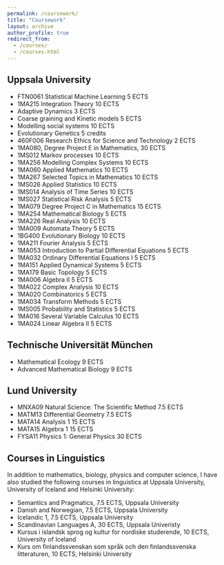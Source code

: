 ```yaml
---
permalink: /coursework/
title: "Coursework"
layout: archive
author_profile: true
redirect_from: 
  - /courses/
  - /courses.html
---
```


## Uppsala University
- FTN0061 Statistical Machine Learning 5 ECTS
- 1MA215 Integration Theory 10 ECTS
- Adaptive Dynamics 3 ECTS
- Coarse graining and Kinetic models 5 ECTS
- Modelling social systems 10 ECTS
- Evolutionary Genetics 5 credits
- 460F006 Research Ethics for Science and Technology 2 ECTS
- 1MA080, Degree Project E in Mathematics, 30 ECTS
- 1MS012 Markov processes 10 ECTS
- 1MA256 Modelling Complex Systems 10 ECTS
- 1MA060 Applied Mathematics 10 ECTS
- 1MA267 Selected Topics in Mathematics 10 ECTS
- 1MS026 Applied Statistics 10 ECTS
- 1MS014 Analysis of Time Series 10 ECTS
- 1MS027 Statistical Risk Analysis 5 ECTS
- 1MA079 Degree Project C in Mathematics 15 ECTS
- 1MA254 Mathematical Biology 5 ECTS
- 1MA226 Real Analysis 10 ECTS  
- 1MA009 Automata Theory 5 ECTS
- 1BG400 Evolutionary Biology 10 ECTS
- 1MA211 Fourier Analysis 5 ECTS
- 1MA053 Introduction to Partial Differential Equations 5 ECTS
- 1MA032 Ordinary Differential Equations I 5 ECTS
- 1MA151 Applied Dynamical Systems 5 ECTS
- 1MA179 Basic Topology 5 ECTS
- 1MA006 Algebra II 5 ECTS
- 1MA022 Complex Analysis 10 ECTS
- 1MA020 Combinatorics 5 ECTS
- 1MA034 Transform Methods 5 ECTS
- 1MS005 Probability and Statistics 5 ECTS
- 1MA016 Several Variable Calculus 10 ECTS
- 1MA024 Linear Algebra II 5 ECTS

## Technische Universität München
- Mathematical Ecology 9 ECTS
- Advanced Mathematical Biology 9 ECTS

## Lund University
- MNXA09 Natural Science: The Scientific Method 7.5 ECTS
- MATM13 Differential Geometry 7.5 ECTS
- MATA14 Analysis 1 15 ECTS
- MATA15 Algebra 1 15 ECTS 
- FYSA11 Physics 1: General Physics  30 ECTS

## Courses in Linguistics 
In addition to mathematics, biology, physics and computer science, I have also studied the following courses in linguistics at Uppsala University, University of Iceland and Helsinki University: 
- Semantics and Pragmatics, 7.5 ECTS, Uppsala University
- Danish and Norwegian, 7.5 ECTS, Uppsala University
- Icelandic 1, 7.5 ECTS, Uppsala University
- Scandinavian Languages A, 30 ECTS, Uppsala Univeristy
- Kursus i islandsk sprog og kultur for nordiske studerende, 10 ECTS, University of Iceland
- Kurs om finlandssvenskan som språk och den finlandssvenska litteraturen, 10 ECTS, Helsinki University




